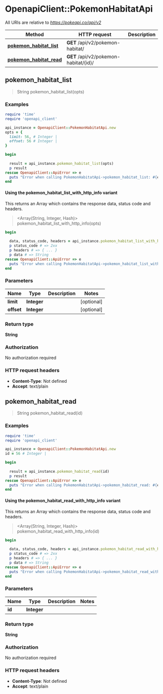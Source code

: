 # OpenapiClient::PokemonHabitatApi

All URIs are relative to *https://pokeapi.co/api/v2*

| Method | HTTP request | Description |
| ------ | ------------ | ----------- |
| [**pokemon_habitat_list**](PokemonHabitatApi.md#pokemon_habitat_list) | **GET** /api/v2/pokemon-habitat/ |  |
| [**pokemon_habitat_read**](PokemonHabitatApi.md#pokemon_habitat_read) | **GET** /api/v2/pokemon-habitat/{id}/ |  |


## pokemon_habitat_list

> String pokemon_habitat_list(opts)



### Examples

```ruby
require 'time'
require 'openapi_client'

api_instance = OpenapiClient::PokemonHabitatApi.new
opts = {
  limit: 56, # Integer | 
  offset: 56 # Integer | 
}

begin
  
  result = api_instance.pokemon_habitat_list(opts)
  p result
rescue OpenapiClient::ApiError => e
  puts "Error when calling PokemonHabitatApi->pokemon_habitat_list: #{e}"
end
```

#### Using the pokemon_habitat_list_with_http_info variant

This returns an Array which contains the response data, status code and headers.

> <Array(String, Integer, Hash)> pokemon_habitat_list_with_http_info(opts)

```ruby
begin
  
  data, status_code, headers = api_instance.pokemon_habitat_list_with_http_info(opts)
  p status_code # => 2xx
  p headers # => { ... }
  p data # => String
rescue OpenapiClient::ApiError => e
  puts "Error when calling PokemonHabitatApi->pokemon_habitat_list_with_http_info: #{e}"
end
```

### Parameters

| Name | Type | Description | Notes |
| ---- | ---- | ----------- | ----- |
| **limit** | **Integer** |  | [optional] |
| **offset** | **Integer** |  | [optional] |

### Return type

**String**

### Authorization

No authorization required

### HTTP request headers

- **Content-Type**: Not defined
- **Accept**: text/plain


## pokemon_habitat_read

> String pokemon_habitat_read(id)



### Examples

```ruby
require 'time'
require 'openapi_client'

api_instance = OpenapiClient::PokemonHabitatApi.new
id = 56 # Integer | 

begin
  
  result = api_instance.pokemon_habitat_read(id)
  p result
rescue OpenapiClient::ApiError => e
  puts "Error when calling PokemonHabitatApi->pokemon_habitat_read: #{e}"
end
```

#### Using the pokemon_habitat_read_with_http_info variant

This returns an Array which contains the response data, status code and headers.

> <Array(String, Integer, Hash)> pokemon_habitat_read_with_http_info(id)

```ruby
begin
  
  data, status_code, headers = api_instance.pokemon_habitat_read_with_http_info(id)
  p status_code # => 2xx
  p headers # => { ... }
  p data # => String
rescue OpenapiClient::ApiError => e
  puts "Error when calling PokemonHabitatApi->pokemon_habitat_read_with_http_info: #{e}"
end
```

### Parameters

| Name | Type | Description | Notes |
| ---- | ---- | ----------- | ----- |
| **id** | **Integer** |  |  |

### Return type

**String**

### Authorization

No authorization required

### HTTP request headers

- **Content-Type**: Not defined
- **Accept**: text/plain

